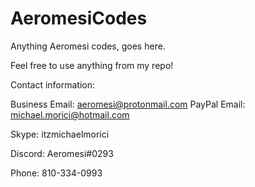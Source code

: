 # AeromesiCodes
Anything Aeromesi codes, goes here.

Feel free to use anything from my repo!

Contact information:

Business Email: aeromesi@protonmail.com
PayPal Email: michael.morici@hotmail.com

Skype: itzmichaelmorici

Discord: Aeromesi#0293

Phone: 810-334-0993
